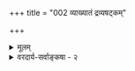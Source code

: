 +++
title = "002 व्याख्यातं द्रव्यषट्कम्"

+++
<details><summary>मूलम्</summary>

व्याख्यातं द्रव्यषट्कं व्यतिभिदुरमथाद्रव्यचिन्ताऽस्य सत्ताधीभेदादेः पुरोक्ता निजगदुरनुपादानतां तस्य लक्ष्म ।  
द्रव्यादत्यन्तभिन्नं त्विदमनुपधिकं तद्विशिंष्यात् स्वभावात् दृष्टे न ह्यस्त्ययुक्तं न कथमितरथा विश्वतत्त्वापलापः ॥ २ ॥
</details>

<details><summary>वरदार्य-सर्वाङ्कषा - २</summary>

यथाप्रतिज्ञम् अद्रव्यं वक्तुमुपक्रमते - व्याख्यातमित्यादि । **द्रव्यषट्कम्** = प्रकृति-कालजीवईश्वरनित्यविभूति-धर्मभूतज्ञानभेदेन षड्विर्धम् **व्यतिभिदुरम्** = परस्परासंकीर्णम् **व्याख्यातम्** = एतावता ग्रन्थेन सम्यङ् निरूपितम् । अथ प्रथमं द्वेधा विभक्तयोराद्यस्यैवं निरूपितत्वात् अनन्तरम् **अद्रव्यचिन्ता** = अद्रव्यपरीक्षा प्रारभ्यते । **धीभेदादेः** = विलक्षणानुभवादिप्रमाणात् अस्य **सत्ता** = द्रव्यभिन्नतया स्वरूपादिः **पुरोक्ता** = पूर्वमेव (जड. 8)उक्ता । **अनुपादनताम्** =उपादानत्वाभावम् **अस्य** =अद्रव्यस्य **लक्ष्म** =लक्षणम् **निजगदुः** = प्राहुः॥ 

अद्रव्यस्य स्वरूपमाह - **इदम्** = अद्रव्यम्, द्रव्यादत्यन्तभिन्नम् । नाभिन्नं सांख्यादिवत्, न वा भिन्नाभिन्नं कुमारिलादिवत् । इदम् **अनुपधिकम्** = उपाधिमन्तरा स्वभावादेव **तत्** = द्रव्यंम् **विशिष्यात्** = **विशेषणम्** = व्यावर्तकं भवेत् । स्वभावादिति कथमित्यत्र – **दृष्टे** = प्रत्यक्षसिद्धे विषये **अयुक्तम्** = असामञ्जस्यम् न हि **अस्ति** = 'न हि दृष्टेऽनुपपन्नं नाम' इति खलु न्यायः । न्याय एव न न्याय्य इति चेत्, **इतरथा** = प्रत्यक्षसिद्धस्याप्यपह्नवे **विश्वतत्त्वापलापः** = जगतस्सर्वस्यापि **निराकरणम्** = शून्यवादः कथम् **न** =न भवेत्? भवेदेव । अत्रापीष्टापत्तौ तस्य कथायामनधिकार एवेत्यसकृदुक्तम् । अतो द्रव्यवत् अद्रव्यमपि तदतिरिक्तं तदाश्रितं च सिद्धम् ॥ २ ॥
</details>
